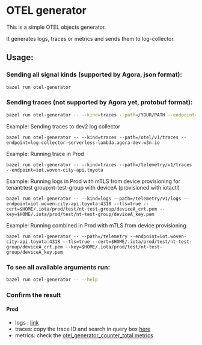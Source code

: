 # OTEL generator

This is a simple OTEL objects generator.

It generates logs, traces or metrics and sends them to log-collector.

## Usage:

### Sending all signal kinds (supported by Agora, json format):

```bash
bazel run otel-generator
```

### Sending traces (not supported by Agora yet, protobuf format):

```bash
bazel run otel-generator -- --kind=traces --path=/YOUR/PATH --endpoint=YOUR.ENDPOINT
```

Example: Sending traces to dev2 log collector
```
bazel run otel-generator -- --kind=traces --path=/otel/v1/traces --endpoint=log-collector-serverless-lambda.agora-dev.w3n.io
```

Example: Running trace in Prod
```
bazel run otel-generator -- --kind=traces --path=/telemetry/v1/traces --endpoint=iot.woven-city-api.toyota
```

Example: Running logs in Prod with mTLS from device provisioning for tenant:test group:nt-test-group with deviceA (provisioned with iotactl)
```
bazel run otel-generator -- --kind=logs --path=/telemetry/v1/logs --endpoint=iot.woven-city-api.toyota:4318 --tls=true --cert=$HOME/.iota/prod/test/nt-test-group/deviceA_crt.pem --key=$HOME/.iota/prod/test/nt-test-group/deviceA_key.pem
```

Example: Running combined in Prod with mTLS from device provisioning
```
bazel run otel-generator -- --path=/telemetry --endpoint=iot.woven-city-api.toyota:4318 --tls=true --cert=$HOME/.iota/prod/test/nt-test-group/deviceA_crt.pem --key=$HOME/.iota/prod/test/nt-test-group/deviceA_key.pem
```

### To see all available arguments run:
```bash
bazel run otel-generator -- --help
```

### Confirm the result
#### Prod
* logs : [link](https://wcmagoraprod.grafana.net/explore?schemaVersion=1&panes=%7B%22bi3%22:%7B%22datasource%22:%22grafanacloud-logs%22,%22queries%22:%5B%7B%22refId%22:%22A%22,%22expr%22:%22%7Bnamespace%3D%5C%22agora-iot-prod%5C%22,%20agora_source%3D%5C%22test%5C%22%7D%20%7C%3D%20%60otel-log-generator%20test%20message%60%22,%22queryType%22:%22range%22,%22datasource%22:%7B%22type%22:%22loki%22,%22uid%22:%22grafanacloud-logs%22%7D,%22editorMode%22:%22builder%22%7D%5D,%22range%22:%7B%22from%22:%22now-30m%22,%22to%22:%22now%22%7D%7D%7D&orgId=1)
* traces: copy the trace ID and search in query box [here](https://wcmagoraprod.grafana.net/explore?schemaVersion=1&panes=%7B%228bx%22:%7B%22datasource%22:%22grafanacloud-traces%22,%22queries%22:%5B%7B%22refId%22:%22A%22,%22datasource%22:%7B%22type%22:%22tempo%22,%22uid%22:%22grafanacloud-traces%22%7D,%22queryType%22:%22traceql%22,%22limit%22:20,%22tableType%22:%22traces%22,%22query%22:%220fa9eaa607a91823de4a3a813b634b48%22%7D%5D,%22range%22:%7B%22from%22:%22now-1h%22,%22to%22:%22now%22%7D%7D%7D&orgId=1)
* metrics: check the [otel_generator_counter_total metrics](https://wcmagoraprod.grafana.net/explore?schemaVersion=1&panes=%7B%22med%22:%7B%22datasource%22:%22grafanacloud-prom%22,%22queries%22:%5B%7B%22refId%22:%22A%22,%22expr%22:%22otel_generator_counter_total%22,%22range%22:true,%22instant%22:true,%22datasource%22:%7B%22type%22:%22prometheus%22,%22uid%22:%22grafanacloud-prom%22%7D,%22editorMode%22:%22builder%22,%22legendFormat%22:%22__auto%22,%22useBackend%22:false,%22disableTextWrap%22:false,%22fullMetaSearch%22:false,%22includeNullMetadata%22:true%7D%5D,%22range%22:%7B%22from%22:%22now-15m%22,%22to%22:%22now%22%7D%7D%7D&orgId=1)
